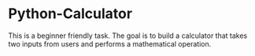 # Python-Calculator

This is a beginner friendly task. The goal is to build a calculator that takes two inputs from users and performs a mathematical operation.
